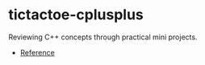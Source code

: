 # tictactoe-cplusplus
Reviewing C++ concepts through practical mini projects. 

- [Reference](https://www.geeksforgeeks.org/cpp/tic-tac-toe-game-in-cpp/)

